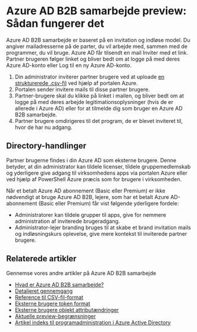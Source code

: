 <properties
   pageTitle="Azure AD B2B samarbejde preview: hvordan det fungerer | Microsoft Azure"
   description="I denne artikel beskrives, hvordan Azure Active Directory B2B samarbejde ved at aktivere forretningsforbindelser selektivt adgang til din virksomhedens programmer understøtter din relationer i tværs af firmaer"
   services="active-directory"
   documentationCenter=""
   authors="viv-liu"
   manager="cliffdi"
   editor=""
   tags=""/>

<tags
   ms.service="active-directory"
   ms.devlang="NA"
   ms.topic="article"
   ms.tgt_pltfrm="NA"
   ms.workload="identity"
   ms.date="05/09/2016"
   ms.author="viviali"/>

# <a name="azure-ad-b2b-collaboration-preview-how-it-works"></a>Azure AD B2B samarbejde preview: Sådan fungerer det
Azure AD B2B samarbejde er baseret på en invitation og indløse model. Du angiver mailadresserne på de parter, du vil arbejde med, sammen med de programmer, du vil bruge. Azure AD får tilsendt en mail Inviter med et link. Partner brugeren følger linket og bliver bedt om at logge på med deres Azure AD-konto eller Log til en ny Azure AD-konto.

1. Din administrator inviterer partner brugere ved at uploade [en strukturerede .csv-fil](active-directory-b2b-references-csv-file-format.md) ved hjælp af portalen Azure.
2. Portalen sender invitere mails til disse partner brugere.
3. Partner-brugere skal du klikke på linket i mailen, og bliver bedt om at logge på med deres arbejde legitimationsoplysninger (hvis de er allerede i Azure AD) eller for at tilmelde dig som bruger en Azure AD B2B samarbejde.
4. Partner brugere omdirigeres til det program, de er blevet inviteret til, hvor de har nu adgang.

## <a name="directory-operations"></a>Directory-handlinger
Partner brugerne findes i din Azure AD som eksterne brugere. Denne betyder, at din administrator kan tildele licenser, tildele gruppemedlemskab og yderligere give adgang til virksomhedens apps via portalen Azure eller ved hjælp af PowerShell Azure præcis som for brugere i virksomheden.

Når et betalt Azure AD abonnement (Basic eller Premium) er ikke nødvendigt at bruge Azure AD B2B, lejere, som har et betalt Azure AD-abonnement (Basic eller Premium) får vist følgende yderligere fordele:

 - Administratorer kan tildele grupper til apps, give for nemmere administration af inviterede brugeradgang.
 - Administrator-lejer branding bruges til at skabe et brand invitation mails og indløsningskurs oplevelse, give mere kontekst til inviterede partner brugere.

## <a name="related-articles"></a>Relaterede artikler
 Gennemse vores andre artikler på Azure AD B2B samarbejde

 - [Hvad er Azure AD B2B samarbejde?](active-directory-b2b-what-is-azure-ad-b2b.md)
 - [Detaljeret gennemgang](active-directory-b2b-detailed-walkthrough.md)
 - [Reference til CSV-fil-format](active-directory-b2b-references-csv-file-format.md)
 - [Eksterne brugere token format](active-directory-b2b-references-external-user-token-format.md)
 - [Eksterne brugere objekt attributændringer](active-directory-b2b-references-external-user-object-attribute-changes.md)
 - [Aktuelle preview-begrænsninger](active-directory-b2b-current-preview-limitations.md)
 - [Artikel indeks til programadministration i Azure Active Directory](active-directory-apps-index.md)
